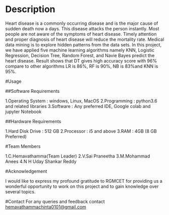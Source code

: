 # Description
Heart disease is a commonly occurring disease and is the major cause of sudden death 
now a days. This disease attacks the person instantly. Most people are not aware of the 
symptoms of heart disease. Timely attention and proper diagnosis of heart disease will reduce the mortality rate. Medical data mining is to explore hidden patterns from the data sets. In this project, we have applied five machine learning algorithms namely KNN, Logistic Regression, Decision Tree, Random Forest, and Navie Bayes predict the heart disease. Result shows that DT gives high accuracy score with 96% compare to other algorithms LR is 86%, RF is 90%, NB is 83%and KNN is 95%. 

#Usage

##Software Requirements

1.Operating System : windows, Linux, MacOS 
2.Programming : python3.6 and related libraries 
3.Software : Any preferred IDE, Google colab and jupyter 
Notebook

##Hardware Requirements

1.Hard Disk Drive : 512 GB 
2.Processor : i5 and above 
3.RAM : 4GB (8 GB Preferred) 

#Team Members

1.C.Hemavathamma(Team Leader)
2.V.Sai Praneetha
3.M.Mohammad Anees
4.N H Uday Shankar Reddy

#Acknowledgement

I would like to express my profound gratitude to RGMCET for providing us a wonderful opportunity to work on this project and to gain knowledge over several topics.

#Contact
For any queries and feedback contact hemavathammachinta0101@gmail.com
